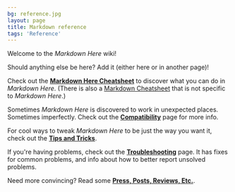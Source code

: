 ```yaml
---
bg: reference.jpg
layout: page
title: Markdown reference
tags: 'Reference'
---
```

Welcome to the *Markdown Here* wiki!

Should anything else be here? Add it (either here or in another page)!

Check out the **[Markdown Here Cheatsheet](/temp/markdown-here.wiki/Markdown-Here-Cheatsheet)** to discover what you can do in *Markdown Here*. (There is also a [Markdown Cheatsheet](/temp/markdown-here.wiki/Markdown-Cheatsheet) that is not specific to *Markdown Here*.)

Sometimes *Markdown Here* is discovered to work in unexpected places. Sometimes imperfectly. Check out the **[Compatibility](/temp/markdown-here.wiki/Compatibility)** page for more info.

For cool ways to tweak *Markdown Here* to be just the way you want it, check out the **[Tips and Tricks](/temp/markdown-here.wiki/Tips-and-Tricks)**.

If you're having problems, check out the **[Troubleshooting](/temp/markdown-here.wiki/Troubleshooting)** page. It has fixes for common problems, and info about how to better report unsolved problems.

Need more convincing? Read some **[Press, Posts, Reviews, Etc.](/temp/markdown-here.wiki/PressPosts)**.
